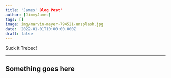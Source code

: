 ```yaml
---
title: 'James' Blog Post'
author: [JimmyJames]
tags: []
image: img/marvin-meyer-794521-unsplash.jpg
date: '2022-01-01T10:00:00.000Z'
draft: false
---
```


Suck it Trebec!

---
Something goes here
---
